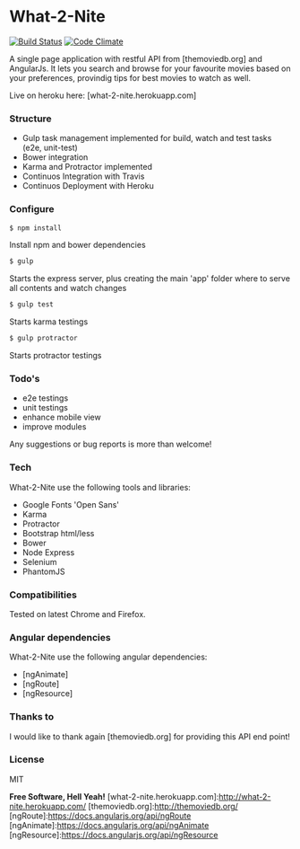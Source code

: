 # What-2-Nite
[![Build Status](https://travis-ci.org/enricolucia/what-2-nite.svg)](https://travis-ci.org/enricolucia/what-2-nite)
[![Code Climate](https://codeclimate.com/github/enricolucia/what-2-nite/badges/gpa.svg)](https://codeclimate.com/github/enricolucia/what-2-nite)

A single page application with restful API from [themoviedb.org] and AngularJs.
It lets you search and browse for your favourite movies based on your preferences, provindig tips for best movies to watch as well.

Live on heroku here: [what-2-nite.herokuapp.com]
### Structure
  - Gulp task management implemented for build, watch and test tasks (e2e, unit-test)
  - Bower integration
  - Karma and Protractor implemented
  - Continuos Integration with Travis
  - Continuos Deployment with Heroku

### Configure
```sh
$ npm install
```
Install npm and bower dependencies
```sh
$ gulp
```
Starts the express server, plus creating the main 'app' folder where to serve all contents and watch changes
```sh
$ gulp test
```
Starts karma testings
```sh
$ gulp protractor
```
Starts protractor testings

### Todo's
 - e2e testings
 - unit testings
 - enhance mobile view
 - improve modules

Any suggestions or bug reports is more than welcome!

### Tech

What-2-Nite use the following tools and libraries:

* Google Fonts 'Open Sans'
* Karma
* Protractor
* Bootstrap html/less
* Bower
* Node Express
* Selenium
* PhantomJS

### Compatibilities

Tested on latest Chrome and Firefox.

### Angular dependencies

What-2-Nite use the following angular dependencies:

* [ngAnimate]
* [ngRoute]
* [ngResource]

### Thanks to

I would like to thank again [themoviedb.org] for providing this API end point!

### License

MIT


**Free Software, Hell Yeah!**
[what-2-nite.herokuapp.com]:http://what-2-nite.herokuapp.com/
[themoviedb.org]:http://themoviedb.org/
[ngRoute]:https://docs.angularjs.org/api/ngRoute
[ngAnimate]:https://docs.angularjs.org/api/ngAnimate
[ngResource]:https://docs.angularjs.org/api/ngResource
